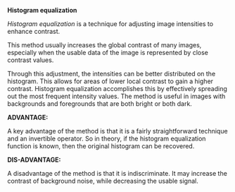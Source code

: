 **Histogram equalization**

*Histogram equalization* is a technique for adjusting image intensities to enhance contrast.

This method usually increases the global contrast of many images,
especially when the usable data of the image is represented by close contrast values.

Through this adjustment, the intensities can be better distributed on the histogram.
This allows for areas of lower local contrast to gain a higher contrast.
Histogram equalization accomplishes this by effectively spreading out the most frequent intensity values.
The method is useful in images with backgrounds and foregrounds that are both bright or both dark.

**ADVANTAGE:**

A key advantage of the method is that it is a fairly straightforward technique and an invertible operator.
So in theory, if the histogram equalization function is known, then the original histogram can be recovered.

**DIS-ADVANTAGE:**

A disadvantage of the method is that it is indiscriminate.
It may increase the contrast of background noise, while decreasing the usable signal.
